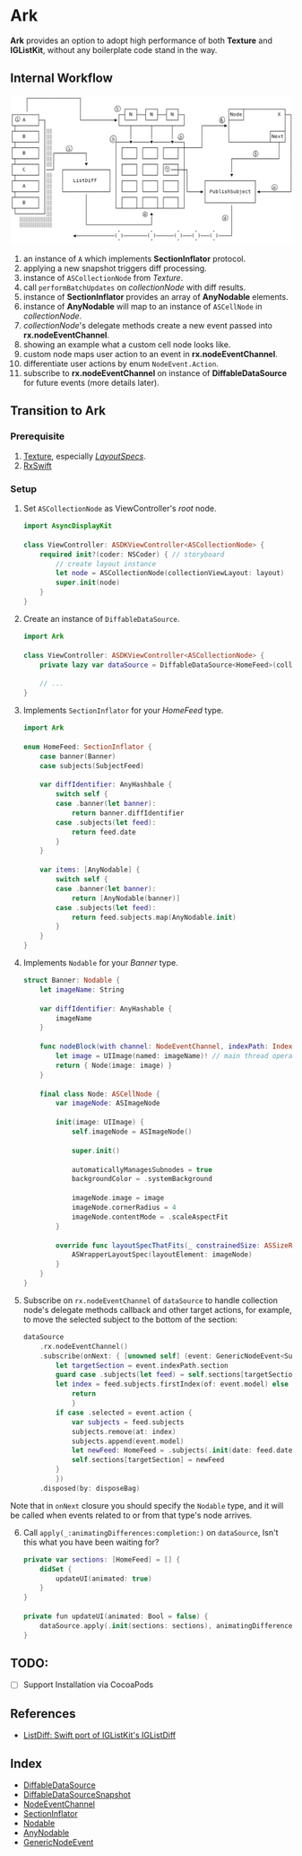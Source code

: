 # Ark

**Ark** provides an option to adopt high performance of both **Texture** and **IGListKit**, without any boilerplate code stand in the way.

## Internal Workflow
![Ark](Assets/Ark.png)

1. an instance of `A` which implements **SectionInflator** protocol.
2. applying a new snapshot triggers diff processing.
3. instance of `ASCollectionNode` from _Texture_.
4. call `performBatchUpdates` on *collectionNode* with diff results.
5. instance of **SectionInflator** provides an array of **AnyNodable** elements.
6. instance of **AnyNodable** will map to an instance of `ASCellNode` in *collectionNode*.
7. *collectionNode*'s delegate methods create a new event passed into **rx.nodeEventChannel**.
8. showing an example what a custom cell node looks like.
9. custom node maps user action to an event in **rx.nodeEventChannel**.
10. differentiate user actions by enum `NodeEvent.Action`.
11. subscribe to **rx.nodeEventChannel** on instance of **DiffableDataSource** for future events (more details later).

## Transition to Ark

### Prerequisite
1. [Texture](https://github.com/texturegroup/texture), especially  [_LayoutSpecs_](https://texturegroup.org/docs/layout2-layoutspec-types.html).
2. [RxSwift](https://github.com/ReactiveX/RxSwift)

### Setup
1. Set `ASCollectionNode` as ViewController's _root_ node.

	```swift
	import AsyncDisplayKit
	
	class ViewController: ASDKViewController<ASCollectionNode> {
	    required init?(coder: NSCoder) { // storyboard
	        // create layout instance
	        let node = ASCollectionNode(collectionViewLayout: layout)
	        super.init(node)
	    }
	}
	```
	
2. Create an instance of `DiffableDataSource`.
	
	```swift
	import Ark
	
	class ViewController: ASDKViewController<ASCollectionNode> {
	    private lazy var dataSource = DiffableDataSource<HomeFeed>(collectionNode: node)
		
	    // ...
	}
	```
	
3. Implements `SectionInflator` for your _HomeFeed_ type.

	```swift
	import Ark
	
	enum HomeFeed: SectionInflator {
	    case banner(Banner)
	    case subjects(SubjectFeed)
		
	    var diffIdentifier: AnyHashbale {
	        switch self {
	        case .banner(let banner):
	            return banner.diffIdentifier
	        case .subjects(let feed):
	            return feed.date
	        }
	    }
		
	    var items: [AnyNodable] {
	        switch self {
	        case .banner(let banner):
	            return [AnyNodable(banner)]
	        case .subjects(let feed):
	            return feed.subjects.map(AnyNodable.init)
	        }
	    }
	}
	```
	
4. Implements `Nodable` for your _Banner_ type.

	```swift
	struct Banner: Nodable {
	    let imageName: String
		
	    var diffIdentifier: AnyHashable {
	        imageName
	    }
		
	    func nodeBlock(with channel: NodeEventChannel, indexPath: IndexPath) -> ASCellNodeBlock {
	        let image = UIImage(named: imageName)! // main thread operation
	        return { Node(image: image) }
	    }
		
	    final class Node: ASCellNode {
	        var imageNode: ASImageNode
			
	        init(image: UIImage) {
	            self.imageNode = ASImageNode()
				
	            super.init()
				
	            automaticallyManagesSubnodes = true
	            backgroundColor = .systemBackground
				
	            imageNode.image = image
	            imageNode.cornerRadius = 4
	            imageNode.contentMode = .scaleAspectFit
	        }
			
	        override func layoutSpecThatFits(_ constrainedSize: ASSizeRange) -> ASLayoutSpec {
	            ASWrapperLayoutSpec(layoutElement: imageNode)
	        }
	    }
	}
	```

5. Subscribe on `rx.nodeEventChannel` of `dataSource` to handle collection node's delegate methods callback and other target actions, for example, to move the selected subject to the bottom of the section:

	```swift
	dataSource
	    .rx.nodeEventChannel()
	    .subscribe(onNext: { [unowned self] (event: GenericNodeEvent<SubjectFeed.Subject>) in
	        let targetSection = event.indexPath.section
	        guard case .subjects(let feed) = self.sections[targetSection],
	        let index = feed.subjects.firstIndex(of: event.model) else {
	            return
                }
	        if case .selected = event.action {
	            var subjects = feed.subjects
	            subjects.remove(at: index)
	            subjects.append(event.model)
	            let newFeed: HomeFeed = .subjects(.init(date: feed.date, subjects: subjects))
	            self.sections[targetSection] = newFeed
	        }
            })
	    .disposed(by: disposeBag)
	```
Note that in `onNext` closure you should specify the `Nodable` type, and it will be called when events related to or from that type's node arrives.

6. Call `apply(_:animatingDifferences:completion:)` on `dataSource`, Isn't this what you have been waiting for?

	```swift
	private var sections: [HomeFeed] = [] {
	    didSet {
	        updateUI(animated: true)
	    }
	}
	
	private fun updateUI(animated: Bool = false) {
	    dataSource.apply(.init(sections: sections), animatingDifferences: true, completion: nil)
	}
	```

## TODO:

- [ ] Support Installation via CocoaPods

## References
+ [ListDiff: Swift port of IGListKit's IGListDiff](https://github.com/lxcid/ListDiff)

## Index
+ [DiffableDataSource](https://github.com/imkdir/Ark/blob/master/Ark/DiffableDataSource.swift#L45)
+ [DiffableDataSourceSnapshot](https://github.com/imkdir/Ark/blob/6c83355663b9c0c9eadbd2b84512e3528d5ac981/Ark/DiffableDataSource.swift#L15)
+ [NodeEventChannel](https://github.com/imkdir/Ark/blob/6c83355663b9c0c9eadbd2b84512e3528d5ac981/Ark/DiffableDataSource.swift#L34)
+ [SectionInflator](https://github.com/imkdir/Ark/blob/6c83355663b9c0c9eadbd2b84512e3528d5ac981/Ark/Nodable.swift#L17)
+ [Nodable](https://github.com/imkdir/Ark/blob/6c83355663b9c0c9eadbd2b84512e3528d5ac981/Ark/Nodable.swift#L24)
+ [AnyNodable](https://github.com/imkdir/Ark/blob/master/Ark/AnyNodable.swift#L84)
+ [GenericNodeEvent](https://github.com/imkdir/Ark/blob/6c83355663b9c0c9eadbd2b84512e3528d5ac981/Ark/NodeEvent.swift#L33)
